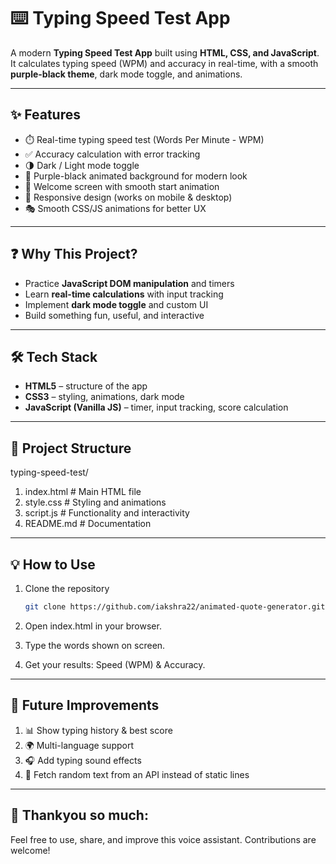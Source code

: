 # ⌨️ Typing Speed Test App  

A modern **Typing Speed Test App** built using **HTML, CSS, and JavaScript**.  
It calculates typing speed (WPM) and accuracy in real-time, with a smooth **purple-black theme**, dark mode toggle, and animations.  

---

## ✨ Features  
- ⏱️ Real-time typing speed test (Words Per Minute - WPM)  
- ✅ Accuracy calculation with error tracking 
- 🌗 Dark / Light mode toggle  
- 🎨 Purple-black animated background for modern look  
- 👋 Welcome screen with smooth start animation  
- 📱 Responsive design (works on mobile & desktop)  
- 🎭 Smooth CSS/JS animations for better UX  

---

## ❓ Why This Project?  
- Practice **JavaScript DOM manipulation** and timers  
- Learn **real-time calculations** with input tracking  
- Implement **dark mode toggle** and custom UI  
- Build something fun, useful, and interactive  

---

## 🛠️ Tech Stack  
- **HTML5** – structure of the app  
- **CSS3** – styling, animations, dark mode  
- **JavaScript (Vanilla JS)** – timer, input tracking, score calculation  

---

## 📂 Project Structure  
typing-speed-test/
1. index.html # Main HTML file
2. style.css # Styling and animations
3. script.js # Functionality and interactivity
4. README.md # Documentation

---

## 💡 How to Use  
1. Clone the repository  
   ```bash
   git clone https://github.com/iakshra22/animated-quote-generator.git

2. Open index.html in your browser.
   
3. Type the words shown on screen.
   
5. Get your results: Speed (WPM) & Accuracy.

---

## 🔮 Future Improvements

1.  📊 Show typing history & best score
2.  🌍 Multi-language support
3.  🎧 Add typing sound effects
4.  🔗 Fetch random text from an API instead of static lines

---

## 📎 Thankyou so much:

Feel free to use, share, and improve this voice assistant. Contributions are welcome!


